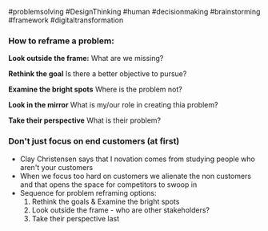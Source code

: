 #problemsolving #DesignThinking #human #decisionmaking #brainstorming #framework #digitaltransformation 

### How to reframe a problem:

**Look outside the frame:**
What are we missing?

**Rethink the goal**
Is there a better objective to pursue?

**Examine the bright spots**
Where is the problem not?

**Look in the mirror**
What is my/our role in creating thia problem?

**Take their perspective**
What is their problem?

### Don't just focus on end customers (at first)

- Clay Christensen says that I novation comes from studying people who aren't your customers
- When we focus too hard on customers we alienate the non customers and that opens the space for competitors to swoop in
- Sequence for problem reframing options:
	1. Rethink the goals & Examine the bright spots
	2. Look outside the frame - who are other stakeholders?
	3. Take their perspective last